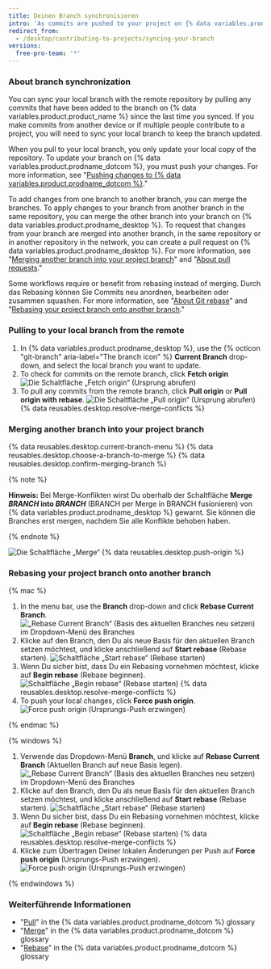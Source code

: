 ```yaml
---
title: Deinen Branch synchronisieren
intro: 'As commits are pushed to your project on {% data variables.product.prodname_dotcom %}, you can keep your local copy of the project in sync by pulling from the remote repository.'
redirect_from:
  - /desktop/contributing-to-projects/syncing-your-branch
versions:
  free-pro-team: '*'
---
```


### About branch synchronization

You can sync your local branch with the remote repository by pulling any commits that have been added to the branch on {% data variables.product.product_name %} since the last time you synced. If you make commits from another device or if multiple people contribute to a project, you will need to sync your local branch to keep the branch updated.

When you pull to your local branch, you only update your local copy of the repository. To update your branch on {% data variables.product.prodname_dotcom %}, you must push your changes. For more information, see "[Pushing changes to {% data variables.product.prodname_dotcom %}](/desktop/contributing-to-projects/pushing-changes-to-github)."

To add changes from one branch to another branch, you can merge the branches. To apply changes to your branch from another branch in the same repository, you can merge the other branch into your branch on {% data variables.product.prodname_desktop %}. To request that changes from your branch are merged into another branch, in the same repository or in another repository in the network, you can create a pull request on {% data variables.product.prodname_desktop %}. For more information, see "[Merging another branch into your project branch](#merging-another-branch-into-your-project-branch)" and "[About pull requests](/github/collaborating-with-issues-and-pull-requests/about-pull-requests)."

Some workflows require or benefit from rebasing instead of merging. Durch das Rebasing können Sie Commits neu anordnen, bearbeiten oder zusammen squashen. For more information, see "[About Git rebase](/articles/about-git-rebase)" and "[Rebasing your project branch onto another branch](#rebasing-your-project-branch-onto-another-branch)."

### Pulling to your local branch from the remote

1. In {% data variables.product.prodname_desktop %}, use the {% octicon "git-branch" aria-label="The branch icon" %} **Current Branch** drop-down, and select the local branch you want to update.
2.  To check for commits on the remote branch, click **Fetch origin** ![Die Schaltfläche „Fetch origin“ (Ursprung abrufen)](/assets/images/help/desktop/fetch-button.png)
3. To pull any commits from the remote branch, click **Pull origin** or **Pull origin with rebase**. ![Die Schaltfläche „Pull origin“ (Ursprung abrufen)](/assets/images/help/desktop/pull-button.png)
{% data reusables.desktop.resolve-merge-conflicts %}

### Merging another branch into your project branch

{% data reusables.desktop.current-branch-menu %}
{% data reusables.desktop.choose-a-branch-to-merge %}
{% data reusables.desktop.confirm-merging-branch %}

   {% note %}

   **Hinweis:** Bei Merge-Konflikten wirst Du oberhalb der Schaltfläche **Merge <em>BRANCH</em> into <em>BRANCH</em>** (BRANCH per Merge in BRANCH fusionieren) von {% data variables.product.prodname_desktop %} gewarnt. Sie können die Branches erst mergen, nachdem Sie alle Konflikte behoben haben.

   {% endnote %}

   ![Die Schaltfläche „Merge“](/assets/images/help/desktop/merge-branch-button.png)
{% data reusables.desktop.push-origin %}

### Rebasing your project branch onto another branch

{% mac %}

1. In the menu bar, use the **Branch** drop-down and click **Rebase Current Branch**. ![„Rebase Current Branch“ (Basis des aktuellen Branches neu setzen) im Dropdown-Menü des Branches](/assets/images/help/desktop/mac-rebase-current-branch.png)
2. Klicke auf den Branch, den Du als neue Basis für den aktuellen Branch setzen möchtest, und klicke anschließend auf **Start rebase** (Rebase starten). ![Schaltfläche „Start rebase“ (Rebase starten)](/assets/images/help/desktop/start-rebase-button.png)
3. Wenn Du sicher bist, dass Du ein Rebasing vornehmen möchtest, klicke auf **Begin rebase** (Rebase beginnen). ![Schaltfläche „Begin rebase“ (Rebase starten)](/assets/images/help/desktop/begin-rebase-button.png)
{% data reusables.desktop.resolve-merge-conflicts %}
4. To push your local changes, click **Force push origin**. ![Force push origin (Ursprungs-Push erzwingen)](/assets/images/help/desktop/force-push-origin.png)

{% endmac %}

{% windows %}

1. Verwende das Dropdown-Menü **Branch**, und klicke auf **Rebase Current Branch** (Aktuellen Branch auf neue Basis legen). ![„Rebase Current Branch“ (Basis des aktuellen Branches neu setzen) im Dropdown-Menü des Branches](/assets/images/help/desktop/windows-rebase-current-branch.png)
2. Klicke auf den Branch, den Du als neue Basis für den aktuellen Branch setzen möchtest, und klicke anschließend auf **Start rebase** (Rebase starten). ![Schaltfläche „Start rebase“ (Rebase starten)](/assets/images/help/desktop/start-rebase-button.png)
3. Wenn Du sicher bist, dass Du ein Rebasing vornehmen möchtest, klicke auf **Begin rebase** (Rebase beginnen). ![Schaltfläche „Begin rebase“ (Rebase starten)](/assets/images/help/desktop/begin-rebase-button.png)
{% data reusables.desktop.resolve-merge-conflicts %}
4. Klicke zum Übertragen Deiner lokalen Änderungen per Push auf **Force push origin** (Ursprungs-Push erzwingen). ![Force push origin (Ursprungs-Push erzwingen)](/assets/images/help/desktop/force-push-origin.png)

{% endwindows %}

### Weiterführende Informationen
- "[Pull](/github/getting-started-with-github/github-glossary#pull)" in the {% data variables.product.prodname_dotcom %} glossary
- "[Merge](/github/getting-started-with-github/github-glossary#merge)" in the {% data variables.product.prodname_dotcom %} glossary
- "[Rebase](/github/getting-started-with-github/github-glossary#rebase)" in the {% data variables.product.prodname_dotcom %} glossary
